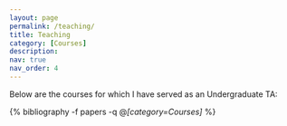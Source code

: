 ```yaml
---
layout: page
permalink: /teaching/
title: Teaching
category: [Courses]
description:
nav: true
nav_order: 4
---
```

Below are the courses for which I have served as an Undergraduate TA:

<div class="publications">

{% bibliography -f papers -q @*[category=Courses]* %}

</div>
